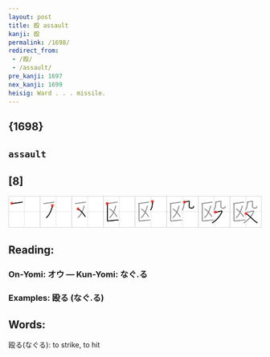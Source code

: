 ```yaml
---
layout: post
title: 殴 assault
kanji: 殴
permalink: /1698/
redirect_from:
 - /殴/
 - /assault/
pre_kanji: 1697
nex_kanji: 1699
heisig: Ward . . . missile.
---
```


## {1698}

## `assault`

## [8]

<div class="stroke"><img src="../images/E6AEB4.png" /></div>

## Reading:

### On-Yomi: オウ &mdash; Kun-Yomi: なぐ.る

### Examples: 殴る (なぐ.る)

## Words:

殴る(なぐる): to strike, to hit
